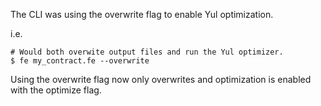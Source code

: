 The CLI was using the overwrite flag to enable Yul optimization.

i.e.

```
# Would both overwite output files and run the Yul optimizer. 
$ fe my_contract.fe --overwrite
```


Using the overwrite flag now only overwrites and optimization is enabled with the optimize flag.